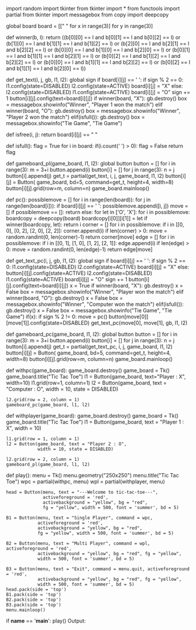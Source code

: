 import random
import tkinter
from tkinter import *
from functools import partial
from tkinter import messagebox
from copy import deepcopy
  


global board
board = [[" " for x in range(3)] for y in range(3)]
  

def winner(b, l):
    return ((b[0][0] == l and b[0][1] == l and b[0][2] == l) or
            (b[1][0] == l and b[1][1] == l and b[1][2] == l) or
            (b[2][0] == l and b[2][1] == l and b[2][2] == l) or
            (b[0][0] == l and b[1][0] == l and b[2][0] == l) or
            (b[0][1] == l and b[1][1] == l and b[2][1] == l) or
            (b[0][2] == l and b[1][2] == l and b[2][2] == l) or
            (b[0][0] == l and b[1][1] == l and b[2][2] == l) or
            (b[0][2] == l and b[1][1] == l and b[2][0] == l))
  
def get_text(i, j, gb, l1, l2):
    global sign
    if board[i][j] == ' ':
        if sign % 2 == 0:
            l1.config(state=DISABLED)
            l2.config(state=ACTIVE)
            board[i][j] = "X"
        else:
            l2.config(state=DISABLED)
            l1.config(state=ACTIVE)
            board[i][j] = "O"
        sign += 1
        button[i][j].config(text=board[i][j])
    if winner(board, "X"):
        gb.destroy()
        box = messagebox.showinfo("Winner", "Player 1 won the match")
    elif winner(board, "O"):
        gb.destroy()
        box = messagebox.showinfo("Winner", "Player 2 won the match")
    elif(isfull()):
        gb.destroy()
        box = messagebox.showinfo("Tie Game", "Tie Game")
  

def isfree(i, j):
    return board[i][j] == " "
  

def isfull():
    flag = True
    for i in board:
        if(i.count(' ') > 0):
            flag = False
    return flag
  

def gameboard_pl(game_board, l1, l2):
    global button
    button = []
    for i in range(3):
        m = 3+i
        button.append(i)
        button[i] = []
        for j in range(3):
            n = j
            button[i].append(j)
            get_t = partial(get_text, i, j, game_board, l1, l2)
            button[i][j] = Button(
                game_board, bd=5, command=get_t, height=4, width=8)
            button[i][j].grid(row=m, column=n)
    game_board.mainloop()
  

def pc():
    possiblemove = []
    for i in range(len(board)):
        for j in range(len(board[i])):
            if board[i][j] == ' ':
                possiblemove.append([i, j])
    move = []
    if possiblemove == []:
        return
    else:
        for let in ['O', 'X']:
            for i in possiblemove:
                boardcopy = deepcopy(board)
                boardcopy[i[0]][i[1]] = let
                if winner(boardcopy, let):
                    return i
        corner = []
        for i in possiblemove:
            if i in [[0, 0], [0, 2], [2, 0], [2, 2]]:
                corner.append(i)
        if len(corner) > 0:
            move = random.randint(0, len(corner)-1)
            return corner[move]
        edge = []
        for i in possiblemove:
            if i in [[0, 1], [1, 0], [1, 2], [2, 1]]:
                edge.append(i)
        if len(edge) > 0:
            move = random.randint(0, len(edge)-1)
            return edge[move]
  

def get_text_pc(i, j, gb, l1, l2):
    global sign
    if board[i][j] == ' ':
        if sign % 2 == 0:
            l1.config(state=DISABLED)
            l2.config(state=ACTIVE)
            board[i][j] = "X"
        else:
            button[i][j].config(state=ACTIVE)
            l2.config(state=DISABLED)
            l1.config(state=ACTIVE)
            board[i][j] = "O"
        sign += 1
        button[i][j].config(text=board[i][j])
    x = True
    if winner(board, "X"):
        gb.destroy()
        x = False
        box = messagebox.showinfo("Winner", "Player won the match")
    elif winner(board, "O"):
        gb.destroy()
        x = False
        box = messagebox.showinfo("Winner", "Computer won the match")
    elif(isfull()):
        gb.destroy()
        x = False
        box = messagebox.showinfo("Tie Game", "Tie Game")
    if(x):
        if sign % 2 != 0:
            move = pc()
            button[move[0]][move[1]].config(state=DISABLED)
            get_text_pc(move[0], move[1], gb, l1, l2)
  

def gameboard_pc(game_board, l1, l2):
    global button
    button = []
    for i in range(3):
        m = 3+i
        button.append(i)
        button[i] = []
        for j in range(3):
            n = j
            button[i].append(j)
            get_t = partial(get_text_pc, i, j, game_board, l1, l2)
            button[i][j] = Button(
                game_board, bd=5, command=get_t, height=4, width=8)
            button[i][j].grid(row=m, column=n)
    game_board.mainloop()
  

def withpc(game_board):
    game_board.destroy()
    game_board = Tk()
    game_board.title("Tic Tac Toe")
    l1 = Button(game_board, text="Player : X", width=10)
    l1.grid(row=1, column=1)
    l2 = Button(game_board, text = "Computer : O",
                width = 10, state = DISABLED)
      
    l2.grid(row = 2, column = 1)
    gameboard_pc(game_board, l1, l2)
  

def withplayer(game_board):
    game_board.destroy()
    game_board = Tk()
    game_board.title("Tic Tac Toe")
    l1 = Button(game_board, text = "Player 1 : X", width = 10)
      
    l1.grid(row = 1, column = 1)
    l2 = Button(game_board, text = "Player 2 : O", 
                width = 10, state = DISABLED)
      
    l2.grid(row = 2, column = 1)
    gameboard_pl(game_board, l1, l2)
  

def play():
    menu = Tk()
    menu.geometry("250x250")
    menu.title("Tic Tac Toe")
    wpc = partial(withpc, menu)
    wpl = partial(withplayer, menu)
      
    head = Button(menu, text = "---Welcome to tic-tac-toe---",
                  activeforeground = 'red',
                  activebackground = "yellow", bg = "red", 
                  fg = "yellow", width = 500, font = 'summer', bd = 5)
      
    B1 = Button(menu, text = "Single Player", command = wpc, 
                activeforeground = 'red',
                activebackground = "yellow", bg = "red", 
                fg = "yellow", width = 500, font = 'summer', bd = 5)
      
    B2 = Button(menu, text = "Multi Player", command = wpl, activeforeground = 'red',
                activebackground = "yellow", bg = "red", fg = "yellow",
                width = 500, font = 'summer', bd = 5)
      
    B3 = Button(menu, text = "Exit", command = menu.quit, activeforeground = 'red',
                activebackground = "yellow", bg = "red", fg = "yellow",
                width = 500, font = 'summer', bd = 5)
    head.pack(side = 'top')
    B1.pack(side = 'top')
    B2.pack(side = 'top')
    B3.pack(side = 'top')
    menu.mainloop()
  

if __name__ == '__main__':
    play()
Output:
